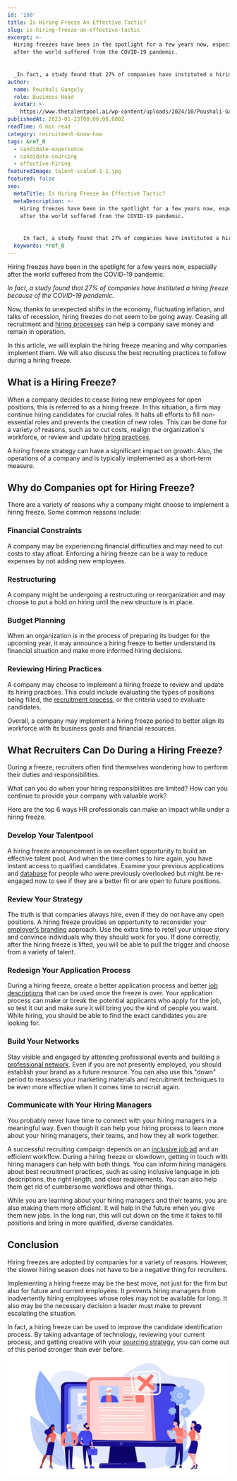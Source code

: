 ```yaml
---
id: '150'
title: Is Hiring Freeze An Effective Tactic?
slug: is-hiring-freeze-an-effective-tactic
excerpt: >-
  Hiring freezes have been in the spotlight for a few years now, especially
  after the world suffered from the COVID-19 pandemic.


  _In fact, a study found that 27% of companies have instituted a hiring...
author:
  name: Poushali Ganguly
  role: Business Head
  avatar: >-
    https://www.thetalentpool.ai/wp-content/uploads/2024/10/Poushali-Gangulyimage.webp
publishedAt: 2023-01-23T00:00:00.000Z
readTime: 6 min read
category: recruitment-know-how
tags: &ref_0
  - candidate-experience
  - candidate-sourcing
  - effective-hiring
featuredImage: talent-scaled-1-1.jpg
featured: false
seo:
  metaTitle: Is Hiring Freeze An Effective Tactic?
  metaDescription: >-
    Hiring freezes have been in the spotlight for a few years now, especially
    after the world suffered from the COVID-19 pandemic.


    _In fact, a study found that 27% of companies have instituted a hiring...
  keywords: *ref_0
---
```


Hiring freezes have been in the spotlight for a few years now, especially after the world suffered from the COVID-19 pandemic.

_In fact, a study found that 27% of companies have instituted a hiring freeze because of the COVID-19 pandemic._

<!--more-->

Now, thanks to unexpected shifts in the economy, fluctuating inflation, and talks of recession, hiring freezes do not seem to be going away. Ceasing all recruitment and [hiring processes](https://www.thetalentpool.ai/) can help a company save money and remain in operation.

In this article, we will explain the hiring freeze meaning and why companies implement them. We will also discuss the best recruiting practices to follow during a hiring freeze.

## **What is a Hiring Freeze?**

When a company decides to cease hiring new employees for open positions, this is referred to as a hiring freeze. In this situation, a firm may continue hiring candidates for crucial roles. It halts all efforts to fill non-essential roles and prevents the creation of new roles. This can be done for a variety of reasons, such as to cut costs, realign the organization's workforce, or review and update [hiring practices](https://www.thetalentpool.ai/blogs/increase-hiring-efficiency-by-tracking-these-key-parameters/).

A hiring freeze strategy can have a significant impact on growth. Also, the operations of a company and is typically implemented as a short-term measure.

## **Why do Companies opt for Hiring Freeze?**

There are a variety of reasons why a company might choose to implement a hiring freeze. Some common reasons include:

### **Financial Constraints**

A company may be experiencing financial difficulties and may need to cut costs to stay afloat. Enforcing a hiring freeze can be a way to reduce expenses by not adding new employees.

### **Restructuring**

A company might be undergoing a restructuring or reorganization and may choose to put a hold on hiring until the new structure is in place.

### **Budget Planning**

When an organization is in the process of preparing its budget for the upcoming year, it may announce a hiring freeze to better understand its financial situation and make more informed hiring decisions.

### **Reviewing Hiring Practices**

A company may choose to implement a hiring freeze to review and update its hiring practices. This could include evaluating the types of positions being filled, the [recruitment process](https://www.thetalentpool.ai/blogs/3-key-recruitment-metrics-quantify-your-talent-acquisition-process/), or the criteria used to evaluate candidates.

Overall, a company may implement a hiring freeze period to better align its workforce with its business goals and financial resources.

## **What Recruiters Can Do During a Hiring Freeze?**

During a freeze, recruiters often find themselves wondering how to perform their duties and responsibilities.

What can you do when your hiring responsibilities are limited? How can you continue to provide your company with valuable work?

Here are the top 6 ways HR professionals can make an impact while under a hiring freeze.

### **Develop Your Talentpool**

A hiring freeze announcement is an excellent opportunity to build an effective talent pool. And when the time comes to hire again, you have instant access to qualified candidates. Examine your previous applications and [database](https://www.thetalentpool.ai/blogs/how-to-better-manage-your-candidate-database-in-a-few-simple-ways/) for people who were previously overlooked but might be re-engaged now to see if they are a better fit or are open to future positions.

### **Review Your Strategy**

The truth is that companies always hire, even if they do not have any open positions. A hiring freeze provides an opportunity to reconsider your [employer’s branding](https://www.thetalentpool.ai/blogs/7-ways-boost-your-employer-brand/) approach. Use the extra time to retell your unique story and convince individuals why they should work for you. If done correctly, after the hiring freeze is lifted, you will be able to pull the trigger and choose from a variety of talent.

### **Redesign Your Application Process**

During a hiring freeze, create a better application process and better [job descriptions](https://www.thetalentpool.ai/blogs/why-job-description-important-in-recruitment-these-days/) that can be used once the freeze is over. Your application process can make or break the potential applicants who apply for the job, so test it out and make sure it will bring you the kind of people you want. While hiring, you should be able to find the exact candidates you are looking for.

### **Build Your Networks**

Stay visible and engaged by attending professional events and building a [professional network](https://www.thetalentpool.ai/blogs/4-recruitment-communities-should-join-build-network/). Even if you are not presently employed, you should establish your brand as a future resource. You can also use this "down" period to reassess your marketing materials and recruitment techniques to be even more effective when it comes time to recruit again.

### **Communicate with Your Hiring Managers**

You probably never have time to connect with your hiring managers in a meaningful way. Even though it can help your hiring process to learn more about your hiring managers, their teams, and how they all work together.

A successful recruiting campaign depends on an [inclusive job ad](https://www.thetalentpool.ai/blogs/how-to-write-inclusive-job-descriptions/) and an efficient workflow. During a hiring freeze or slowdown, getting in touch with hiring managers can help with both things. You can inform hiring managers about best recruitment practices, such as using inclusive language in job descriptions, the right length, and clear requirements. You can also help them get rid of cumbersome workflows and other things.

While you are learning about your hiring managers and their teams, you are also making them more efficient. It will help in the future when you give them new jobs. In the long run, this will cut down on the time it takes to fill positions and bring in more qualified, diverse candidates.

## **Conclusion**

Hiring freezes are adopted by companies for a variety of reasons. However, the slower hiring season does not have to be a negative thing for recruiters.

Implementing a hiring freeze may be the best move, not just for the firm but also for future and current employees. It prevents hiring managers from inadvertently hiring employees whose roles may not be available for long. It also may be the necessary decision a leader must make to prevent escalating the situation.

In fact, a hiring freeze can be used to improve the candidate identification process. By taking advantage of technology, reviewing your current process, and getting creative with your [sourcing strategy](https://www.thetalentpool.ai/blogs/5-candidate-sourcing-strategies-find-the-right-talent/), you can come out of this period stronger than ever before.

![hiring talent](images/talent-scaled-1-1-1024x535.jpg)
